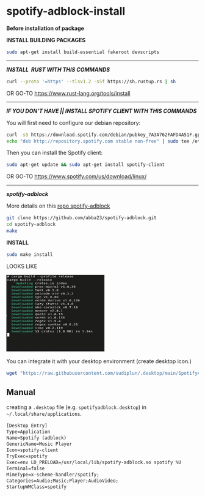 # spotify-adblock-install

**Before installation of package**

**INSTALL BUILDING PACKAGES**

```bash
sudo apt-get install build-essential fakeroot devscripts
```

---

**_INSTALL  RUST WITH THIS COMMANDS_**

```bash
curl --proto '=https' --tlsv1.2 -sSf https://sh.rustup.rs | sh
```

OR GO-TO
https://www.rust-lang.org/tools/install

---

**_IF YOU DON'T HAVE || INSTALL SPOTIFY CLIENT WITH THIS COMMANDS_**

You will first need to configure our debian repository:

```bash
curl -sS https://download.spotify.com/debian/pubkey_7A3A762FAFD4A51F.gpg | sudo gpg --dearmor --yes -o /etc/apt/trusted.gpg.d/spotify.gpg
echo "deb http://repository.spotify.com stable non-free" | sudo tee /etc/apt/sources.list.d/spotify.list
```

Then you can install the Spotify client:

```bash
sudo apt-get update && sudo apt-get install spotify-client
```

OR GO-TO
https://www.spotify.com/us/download/linux/

---

**_spotify-adblock_**

More details on this [repo spotify-adblock](https://github.com/abba23/spotify-adblock)

```bash
git clone https://github.com/abba23/spotify-adblock.git
cd spotify-adblock
make
```

**INSTALL**

```bash
sudo make install
```

LOOKS LIKE

<img title="" src="./images/rust.png" alt="Image" width="257" height="200" data-align="inline">

You can integrate it with your desktop environment (create desktop icon.)

```bash
wget "https://raw.githubusercontent.com/sudiplun/.desktop/main/SpotifyAdblock.desktop" -P ~/.local/share/applications
```

## Manual

creating a `.desktop` file (e.g. `spotifyadblock.desktop`) in `~/.local/share/applications`.

```ba
[Desktop Entry]
Type=Application
Name=Spotify (adblock)
GenericName=Music Player
Icon=spotify-client
TryExec=spotify
Exec=env LD_PRELOAD=/usr/local/lib/spotify-adblock.so spotify %U
Terminal=false
MimeType=x-scheme-handler/spotify;
Categories=Audio;Music;Player;AudioVideo;
StartupWMClass=spotify
```
